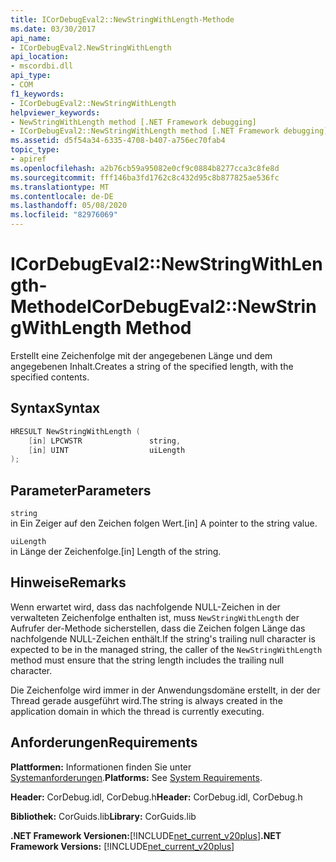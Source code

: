```yaml
---
title: ICorDebugEval2::NewStringWithLength-Methode
ms.date: 03/30/2017
api_name:
- ICorDebugEval2.NewStringWithLength
api_location:
- mscordbi.dll
api_type:
- COM
f1_keywords:
- ICorDebugEval2::NewStringWithLength
helpviewer_keywords:
- NewStringWithLength method [.NET Framework debugging]
- ICorDebugEval2::NewStringWithLength method [.NET Framework debugging]
ms.assetid: d5f54a34-6335-4708-b407-a756ec70fab4
topic_type:
- apiref
ms.openlocfilehash: a2b76cb59a95082e0cf9c0884b8277cca3c8fe8d
ms.sourcegitcommit: fff146ba3fd1762c8c432d95c8b877825ae536fc
ms.translationtype: MT
ms.contentlocale: de-DE
ms.lasthandoff: 05/08/2020
ms.locfileid: "82976069"
---
```

# <a name="icordebugeval2newstringwithlength-method"></a><span data-ttu-id="7548e-102">ICorDebugEval2::NewStringWithLength-Methode</span><span class="sxs-lookup"><span data-stu-id="7548e-102">ICorDebugEval2::NewStringWithLength Method</span></span>
<span data-ttu-id="7548e-103">Erstellt eine Zeichenfolge mit der angegebenen Länge und dem angegebenen Inhalt.</span><span class="sxs-lookup"><span data-stu-id="7548e-103">Creates a string of the specified length, with the specified contents.</span></span>  
  
## <a name="syntax"></a><span data-ttu-id="7548e-104">Syntax</span><span class="sxs-lookup"><span data-stu-id="7548e-104">Syntax</span></span>  
  
```cpp  
HRESULT NewStringWithLength (  
    [in] LPCWSTR               string,  
    [in] UINT                  uiLength  
);  
```  
  
## <a name="parameters"></a><span data-ttu-id="7548e-105">Parameter</span><span class="sxs-lookup"><span data-stu-id="7548e-105">Parameters</span></span>  
 `string`  
 <span data-ttu-id="7548e-106">in Ein Zeiger auf den Zeichen folgen Wert.</span><span class="sxs-lookup"><span data-stu-id="7548e-106">[in] A pointer to the string value.</span></span>  
  
 `uiLength`  
 <span data-ttu-id="7548e-107">in Länge der Zeichenfolge.</span><span class="sxs-lookup"><span data-stu-id="7548e-107">[in] Length of the string.</span></span>  
  
## <a name="remarks"></a><span data-ttu-id="7548e-108">Hinweise</span><span class="sxs-lookup"><span data-stu-id="7548e-108">Remarks</span></span>  
 <span data-ttu-id="7548e-109">Wenn erwartet wird, dass das nachfolgende NULL-Zeichen in der verwalteten Zeichenfolge enthalten ist, muss `NewStringWithLength` der Aufrufer der-Methode sicherstellen, dass die Zeichen folgen Länge das nachfolgende NULL-Zeichen enthält.</span><span class="sxs-lookup"><span data-stu-id="7548e-109">If the string's trailing null character is expected to be in the managed string, the caller of the `NewStringWithLength` method must ensure that the string length includes the trailing null character.</span></span>  
  
 <span data-ttu-id="7548e-110">Die Zeichenfolge wird immer in der Anwendungsdomäne erstellt, in der der Thread gerade ausgeführt wird.</span><span class="sxs-lookup"><span data-stu-id="7548e-110">The string is always created in the application domain in which the thread is currently executing.</span></span>  
  
## <a name="requirements"></a><span data-ttu-id="7548e-111">Anforderungen</span><span class="sxs-lookup"><span data-stu-id="7548e-111">Requirements</span></span>  
 <span data-ttu-id="7548e-112">**Plattformen:** Informationen finden Sie unter [Systemanforderungen](../../get-started/system-requirements.md).</span><span class="sxs-lookup"><span data-stu-id="7548e-112">**Platforms:** See [System Requirements](../../get-started/system-requirements.md).</span></span>  
  
 <span data-ttu-id="7548e-113">**Header:** CorDebug.idl, CorDebug.h</span><span class="sxs-lookup"><span data-stu-id="7548e-113">**Header:** CorDebug.idl, CorDebug.h</span></span>  
  
 <span data-ttu-id="7548e-114">**Bibliothek:** CorGuids.lib</span><span class="sxs-lookup"><span data-stu-id="7548e-114">**Library:** CorGuids.lib</span></span>  
  
 <span data-ttu-id="7548e-115">**.NET Framework Versionen:**[!INCLUDE[net_current_v20plus](../../../../includes/net-current-v20plus-md.md)]</span><span class="sxs-lookup"><span data-stu-id="7548e-115">**.NET Framework Versions:** [!INCLUDE[net_current_v20plus](../../../../includes/net-current-v20plus-md.md)]</span></span>
